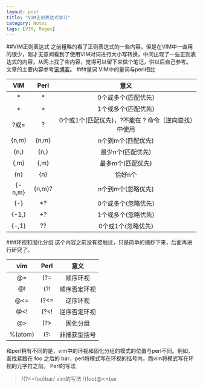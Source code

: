 ```yaml
---
layout: post
title: "VIM正则表达式学习"
category: Notes
tags: [VIM, Regex]
---
```

##VIM正则表达式
之前粗略的看了正则表达式的一些内容，但是在VIM中一直用的很少，刚才无意间看到了使用VIM对词进行大小写转换，中间出现了一些正则表达式的内容，从网上找了些内容，觉得可以留下来做个笔记，供以后自己参考。  
文章的主要内容参考[该博客][label1]。
###量词
VIM中的量词与perl相比

|VIM    |Perl   |意义|
|:-----:|:-----:|:-------------------------------------------------:|
|*      |*      |0个或多个(匹配优先)
|\+     |+      |1个或多个(匹配优先)
|\?或\= |?   	|0个或1个(匹配优先)，\?不能在 ? 命令（逆向查找）中使用
|\{n,m} |{n,m} 	|n个到m个(匹配优先)
|\{n,}  |{n,} 	|最少n个(匹配优先)
|\{,m} 	|{,m} 	|最多m个(匹配优先)
|\{n} 	|{n} 	|恰好n个
|\{-n,m}|{n,m}? |n个到m个(忽略优先)
|\{-} 	|*? 	|0个或多个(忽略优先)
|\{-1,} |+? 	|1个或多个(忽略优先)
|\{-,1} |?? 	|0个或1个(忽略优先)

###环视和固化分组
这个内容之前没有接触过，只是简单的摘抄下来，后面再进行研究了。  

|vim 	    |Perl 	|意义           |
|:---------:|:-----:|:-------------:|
|\@= 	    |(?= 	|顺序环视
|\@! 	    |(?! 	|顺序否定环视
|\@<= 	    |(?<= 	|逆序环视
|\@<! 	    |(?<! 	|逆序否定环视
|\@> 	    |(?> 	|固化分组
|\%(atom\) 	|(?: 	|非捕获型括号

和perl稍有不同的是，vim中的环视和固化分组的模式的位置与perl不同。例如，查找紧跟在 foo 之后的 bar，perl将模式写在环视的括号内，而vim将模式写在环视的元字符之前。
Perl的写法
>/(?<=foo)bar/
vim的写法
>/\(foo\)\@<=bar





[label1]:http://qianjigui.iteye.com/blog/368449 "VIM中的正则表达式"
